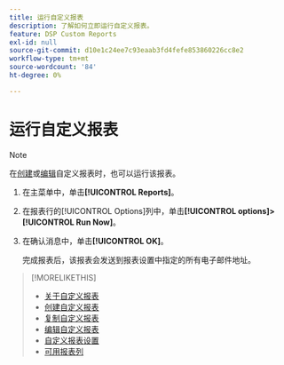 ```yaml
---
title: 运行自定义报表
description: 了解如何立即运行自定义报表。
feature: DSP Custom Reports
exl-id: null
source-git-commit: d10e1c24ee7c93eaab3fd4fefe853860226cc8e2
workflow-type: tm+mt
source-wordcount: '84'
ht-degree: 0%

---
```



# 运行自定义报表

>[!NOTE]
>
>在[创建](report-create.md)或[编辑](report-edit.md)自定义报表时，也可以运行该报表。

1. 在主菜单中，单击&#x200B;**[!UICONTROL Reports]**。
1. 在报表行的[!UICONTROL Options]列中，单击&#x200B;**[!UICONTROL options]>[!UICONTROL Run Now]**。
1. 在确认消息中，单击&#x200B;**[!UICONTROL OK]**。

   完成报表后，该报表会发送到报表设置中指定的所有电子邮件地址。

>[!MORELIKETHIS]
>
>* [关于自定义报表](/help/dsp/reports/report-about.md)
>* [创建自定义报表](/help/dsp/reports/report-create.md)
>* [复制自定义报表](/help/dsp/reports/report-copy.md)
>* [编辑自定义报表](/help/dsp/reports/report-edit.md)
>* [自定义报表设置](/help/dsp/reports/report-settings.md)
>* [可用报表列](/help/dsp/reports/report-columns.md)

